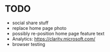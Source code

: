 # TODO

- social share stuff
- replace home page photo
- possibly re-position home page feature text
- Analytics: https://clarity.microsoft.com/
- browser testing
